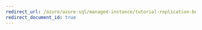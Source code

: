 ```yaml
---
redirect_url: /azure/azure-sql/managed-instance/tutorial-replication-between-two-instances-configure
redirect_document_id: true
---
```

